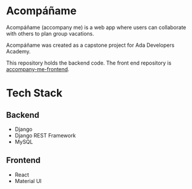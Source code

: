 # Acompáñame

Acompáñame (accompany me) is a web app where users can collaborate with others to plan group vacations. 

Acompáñame was created as a capstone project for Ada Developers Academy. 

This repository holds the backend code. The front end repository is [accompany-me-frontend](https://github.com/gibarra2/accompany-me-frontend).

# Tech Stack
## Backend
- Django
- Django REST Framework
- MySQL

## Frontend
- React
- Material UI




